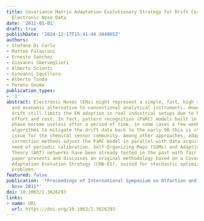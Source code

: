 ```yaml
---
title: Covariance Matrix Adaptation Evolutionary Strategy for Drift Correction of
  Electronic Nose Data
date: '2011-01-01'
draft: true
publishDate: '2024-12-17T15:41:44.344865Z'
authors:
- Stefano Di Carlo
- Matteo Falasconi
- Ernesto Sanchez
- Giovanni Sberveglieri
- Alberto Scionti
- Giovanni Squillero
- Alberto Tonda
- Perena Gouma
publication_types:
- '1'
abstract: Electronic Noses (ENs) might represent a simple, fast, high sample throughput
  and economic alternative to conventional analytical instruments. However, gas sensors
  drift still limits the EN adoption in real industrial setups due to high recalibration
  effort and cost. In fact, pattern recognition (PaRC) models built in the training
  phase become useless after a period of time, in some cases a few weeks. Although
  algorithms to mitigate the drift date back to the early 90 this is still a challenging
  issue for the chemical sensor community. Among other approaches, adaptive drift
  correction methods adjust the PaRC model in parallel with data acquisition without
  need of periodic calibration. Self‐Organizing Maps (SOMs) and Adaptive Resonance
  Theory (ART) networks have been already tested in the past with fair success. This
  paper presents and discusses an original methodology based on a Covariance Matrix
  Adaptation Evolution Strategy (CMA‐ES), suited for stochastic optimization of complex
  problems.
featured: false
publication: '*Proceedings of International Symposium on Olfaction and Electronic
  Nose 2011*'
doi: 10.1063/1.3626293
links:
- name: URL
  url: https://doi.org/10.1063/1.3626293
---
```


